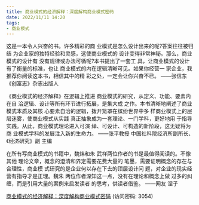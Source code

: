 ```yaml
---
title: 商业模式的经济解释：深度解构商业模式密码
date: 2022/11/11 14:20
tags:
- 商业模式
---
```

这是一本令人兴奋的书。许多精彩的商 业模式是怎么设计出来的呢?答案往往被归结 为企业家的独特经验和灵感，这使商业模式的 设计变得非常神秘。那么，商业模式的设计有 没有规律或办法可循呢?本书提出了一套工 具，让商业模式的设计有了衡量的标准，也让 商业模式的内在逻辑清晰可见。如果你经营一 家企业，我推荐你阅读这本书，相信其中的精 彩之处，一定会让你兴奋不已。
——张信东 《创富志》杂志出版人
<!-- more -->
《商业模式的经济解释》在逻辑上推进 商业模式的研究，从定义、功能、要素内在自 洽逻辑、设计等所有环节进行拓展，是集大成 之作。本书清晰地阐述了商业模式本质及其核 心要素自洽的逻辑，拨开笼罩在缤纷世界中多 样商业模式上的层层迷雾，使商业模式从实践 真正抽象成为一套理论、一门学科，更好地用 于指导实践。从此，商业模式理论进入可演 绎、可设计、可构造的新阶段，这无疑将为商 业模式学科的发展注入新的生命力。
——张平教授 中国社科院经济所副所长、《经济研究》副 主编

在所有写商业模式的书籍中，魏炜和朱 武祥两位作者的书是最值得阅读的。不像其他 理论文章，概念的澄清和界定需要花费大量的 笔墨，需要证明概念的存在与合理性，商业模 式研究的是企业何以存在下去的顶层设计问 题，对企业的现实经营有指导才是正理。魏朱 两位作者深知这一点，没有在理论和概念上做 过多的纠缠，而是引用大量的案例来启发读者 的思考，供读者借鉴。
——网友 涅子

[商业模式的经济解释：深度解构商业模式密码](https://url12.ctfile.com/f/3948612-722537527-84835f?p=3054)
(访问密码: 3054)

